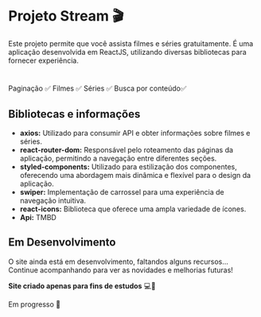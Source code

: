 # Projeto Stream 🎬


Este projeto permite que você assista filmes e séries gratuitamente. É uma aplicação desenvolvida em ReactJS, utilizando diversas bibliotecas para fornecer experiência.
#
Paginação ✅
Filmes ✅
Séries ✅
Busca por conteúdo✅

## Bibliotecas e informações 

- **axios:** Utilizado para consumir API e obter informações sobre filmes e séries.
- **react-router-dom:** Responsável pelo roteamento das páginas da aplicação, permitindo a navegação entre diferentes seções.
- **styled-components:** Utilizado para estilização dos componentes, oferecendo uma abordagem mais dinâmica e flexível para o design da aplicação.
- **swiper:** Implementação de carrossel para uma experiência de navegação intuitiva.
- **react-icons:** Biblioteca que oferece uma ampla variedade de ícones.
- **Api:** TMBD 

## Em Desenvolvimento

O site ainda está em desenvolvimento, faltandos alguns recursos... Continue acompanhando para ver as novidades e melhorias futuras!


**Site criado apenas para fins de estudos** 💻📝

Em progresso :construction:
